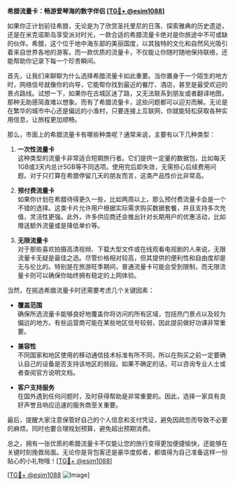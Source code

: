 **希腊流量卡：畅游爱琴海的数字伴侣 [[TG💪+ @esim1088](https://t.me/s/esim1088)]**

如果你正计划前往希腊，无论是为了欣赏圣托里尼的日落、探索雅典的历史遗迹，还是在米克诺斯岛享受派对时光，一款合适的希腊流量卡绝对是你旅途中不可或缺的伙伴。希腊，这个位于地中海东部的美丽国度，以其独特的文化和自然风光吸引着来自世界各地的游客。而一款优质的流量卡，不仅能让你随时随地保持联络，还能帮助你记录下每一个珍贵瞬间。

首先，让我们来聊聊为什么选择希腊流量卡如此重要。当你置身于一个陌生的地方时，网络信号就像你的向导，它能帮你找到最近的餐厅、酒店，甚至是最受欢迎的景点路线。试想一下，如果你在古城区迷了路，又无法联系到朋友或者翻译地图，那种无助感简直难以想象。而有了希腊流量卡，这些问题都可以迎刃而解。无论是在繁华的城市中心还是偏远的小渔村，只要连接上互联网，你就能轻松获取各种实用信息，让旅程更加顺畅。

那么，市面上的希腊流量卡有哪些种类呢？通常来说，主要有以下几种类型：

1. **一次性流量卡**  
   这种类型的流量卡非常适合短期旅行者。它们提供一定量的数据包，比如每天1GB或3天内总计5GB等不同选项。使用完后即失效，无需担心后续费用问题。对于只打算在希腊停留几天的朋友而言，这类产品性价比非常高。

2. **预付费流量卡**  
   如果你计划在希腊待得更久一些，比如两周以上，那么预付费流量卡会是一个不错的选择。这类卡片允许用户根据实际需求购买数据套餐，并且支持多次充值，灵活性更强。此外，许多供应商还会推出针对长期用户的优惠活动，比如赠送额外流量或是降低单价等。

3. **无限流量卡**  
   对于那些喜欢拍摄高清视频、下载大型文件或在线观看电视剧的人来说，无限流量卡无疑是最佳之选。尽管价格相对较高，但其提供的便利性和自由度却是无与伦比的。特别是在旅游旺季期间，普通流量卡可能会受到限制，而无限流量卡则可以确保你始终拥有稳定的上网体验。

当然，在挑选希腊流量卡时还需要考虑几个关键因素：

- **覆盖范围**  
  确保所选流量卡能够良好地覆盖你将访问的所有区域，包括热门景点以及较为偏远的地方。有些运营商可能在某些地区信号较弱，因此提前做好功课非常重要。

- **兼容性**  
  不同国家和地区使用的移动通信技术标准有所不同，所以在购买之前一定要确认自己的设备是否支持该地区的频段。如果不确定的话，可以咨询专业人士或者查阅官方说明文档。

- **客户支持服务**  
  在国外遇到任何问题时，及时获得帮助是非常重要的。因此，选择一家具有良好声誉且响应迅速的服务商至关重要。

最后，提醒大家注意保管好自己的个人信息和支付凭证，避免因疏忽而导致不必要的麻烦。同时也要合理规划预算，避免超出预期消费。

总之，拥有一张优质的希腊流量卡不仅能让您的旅行变得更加便捷愉快，还能够在关键时刻挽救局面。无论你是背包客还是豪华度假者，都值得为自己准备这样一份贴心的小礼物哦！[[TG💪+ @esim1088](https://t.me/s/esim1088)]

[[TG💪+ @esim1088](https://t.me/s/esim1088) ![Image](https://i.postimg.cc/4NQfJmqS/Snipaste-2025-05-13-00-14-12.png)]